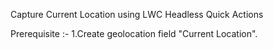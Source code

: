 Capture Current Location using LWC Headless Quick Actions

Prerequisite :-
1.Create geolocation field "Current Location".
